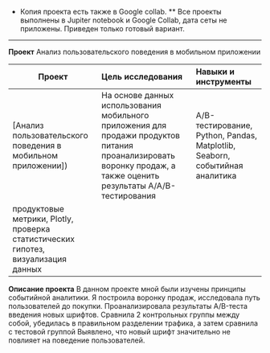 * Копия проекта есть также в Google collab.
** Все проекты выполнены в Jupiter notebook и Google Collab, дата сеты не приложены. Приведен только готовый вариант.

__________________________________________________________________________________________________________________________
**Проект**
Анализ пользовательского поведения в мобильном приложении

| **Проект** | **Цель исследования** | **Навыки и инструменты** |
| -------------------- | :--------------------- |:---------------------------|
| [Анализ пользовательского поведения в мобильном приложении])|На основе данных использования мобильного приложения для продажи продуктов питания проанализировать воронку продаж, а также оценить результаты A/A/B-тестирования |A/B-тестирование, Python, Pandas, Matplotlib, Seaborn, событийная аналитика
продуктовые метрики, Plotly, проверка статистических гипотез, визуализация данных|

**Описание проекта**
В данном проекте мной были изучены принципы событийной аналитики. Я построила
воронку продаж, исследовала путь пользователей до покупки. Проанализировала
результаты A/B-теста введения новых шрифтов. Сравнила 2 контрольных группы между
собой, убедилась в правильном разделении трафика, а затем сравнила с тестовой группой
Выявлено, что новый шрифт значительно не повлияет на поведение пользователей.
